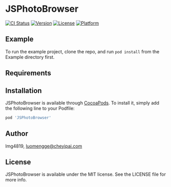 # JSPhotoBrowser

[![CI Status](https://img.shields.io/travis/lmg4819/JSPhotoBrowser.svg?style=flat)](https://travis-ci.org/lmg4819/JSPhotoBrowser)
[![Version](https://img.shields.io/cocoapods/v/JSPhotoBrowser.svg?style=flat)](https://cocoapods.org/pods/JSPhotoBrowser)
[![License](https://img.shields.io/cocoapods/l/JSPhotoBrowser.svg?style=flat)](https://cocoapods.org/pods/JSPhotoBrowser)
[![Platform](https://img.shields.io/cocoapods/p/JSPhotoBrowser.svg?style=flat)](https://cocoapods.org/pods/JSPhotoBrowser)

## Example

To run the example project, clone the repo, and run `pod install` from the Example directory first.

## Requirements

## Installation

JSPhotoBrowser is available through [CocoaPods](https://cocoapods.org). To install
it, simply add the following line to your Podfile:

```ruby
pod 'JSPhotoBrowser'
```

## Author

lmg4819, luomengge@cheyipai.com

## License

JSPhotoBrowser is available under the MIT license. See the LICENSE file for more info.
